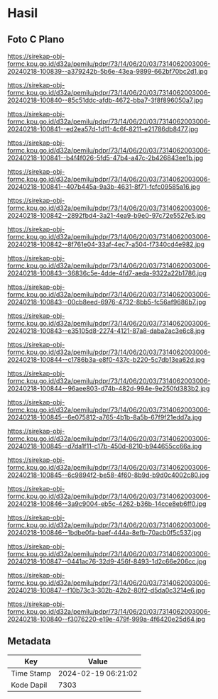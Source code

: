 # Hasil

## Foto C Plano

https://sirekap-obj-formc.kpu.go.id/d32a/pemilu/pdpr/73/14/06/20/03/7314062003006-20240218-100839--a379242b-5b6e-43ea-9899-662bf70bc2d1.jpg

https://sirekap-obj-formc.kpu.go.id/d32a/pemilu/pdpr/73/14/06/20/03/7314062003006-20240218-100840--85c51ddc-afdb-4672-bba7-3f8f896050a7.jpg

https://sirekap-obj-formc.kpu.go.id/d32a/pemilu/pdpr/73/14/06/20/03/7314062003006-20240218-100841--ed2ea57d-1d11-4c6f-8211-e21786db8477.jpg

https://sirekap-obj-formc.kpu.go.id/d32a/pemilu/pdpr/73/14/06/20/03/7314062003006-20240218-100841--b4f4f026-5fd5-47b4-a47c-2b426843ee1b.jpg

https://sirekap-obj-formc.kpu.go.id/d32a/pemilu/pdpr/73/14/06/20/03/7314062003006-20240218-100841--407b445a-9a3b-4631-8f71-fcfc09585a16.jpg

https://sirekap-obj-formc.kpu.go.id/d32a/pemilu/pdpr/73/14/06/20/03/7314062003006-20240218-100842--2892fbd4-3a21-4ea9-b9e0-97c72e5527e5.jpg

https://sirekap-obj-formc.kpu.go.id/d32a/pemilu/pdpr/73/14/06/20/03/7314062003006-20240218-100842--8f761e04-33af-4ec7-a504-f7340cd4e982.jpg

https://sirekap-obj-formc.kpu.go.id/d32a/pemilu/pdpr/73/14/06/20/03/7314062003006-20240218-100843--36836c5e-4dde-4fd7-aeda-9322a22b1786.jpg

https://sirekap-obj-formc.kpu.go.id/d32a/pemilu/pdpr/73/14/06/20/03/7314062003006-20240218-100843--00cb8eed-6976-4732-8bb5-fc56af9686b7.jpg

https://sirekap-obj-formc.kpu.go.id/d32a/pemilu/pdpr/73/14/06/20/03/7314062003006-20240218-100843--e35105d8-2274-4121-87a8-daba2ac3e6c8.jpg

https://sirekap-obj-formc.kpu.go.id/d32a/pemilu/pdpr/73/14/06/20/03/7314062003006-20240218-100844--c1786b3a-e8f0-437c-b220-5c7db13ea62d.jpg

https://sirekap-obj-formc.kpu.go.id/d32a/pemilu/pdpr/73/14/06/20/03/7314062003006-20240218-100844--96aee803-d74b-482d-994e-9e250fd383b2.jpg

https://sirekap-obj-formc.kpu.go.id/d32a/pemilu/pdpr/73/14/06/20/03/7314062003006-20240218-100845--6e075812-a765-4b1b-8a5b-67f9f21edd7a.jpg

https://sirekap-obj-formc.kpu.go.id/d32a/pemilu/pdpr/73/14/06/20/03/7314062003006-20240218-100845--d7da1f11-c17b-450d-8210-b944655cc66a.jpg

https://sirekap-obj-formc.kpu.go.id/d32a/pemilu/pdpr/73/14/06/20/03/7314062003006-20240218-100845--6c9894f2-be58-4f60-8b9d-b9d0c4002c80.jpg

https://sirekap-obj-formc.kpu.go.id/d32a/pemilu/pdpr/73/14/06/20/03/7314062003006-20240218-100846--3a9c9004-eb5c-4262-b36b-14cce8eb6ff0.jpg

https://sirekap-obj-formc.kpu.go.id/d32a/pemilu/pdpr/73/14/06/20/03/7314062003006-20240218-100846--1bdbe0fa-baef-444a-8efb-70acb0f5c537.jpg

https://sirekap-obj-formc.kpu.go.id/d32a/pemilu/pdpr/73/14/06/20/03/7314062003006-20240218-100847--0441ac76-32d9-456f-8493-1d2c66e206cc.jpg

https://sirekap-obj-formc.kpu.go.id/d32a/pemilu/pdpr/73/14/06/20/03/7314062003006-20240218-100847--f10b73c3-302b-42b2-80f2-d5da0c3214e6.jpg

https://sirekap-obj-formc.kpu.go.id/d32a/pemilu/pdpr/73/14/06/20/03/7314062003006-20240218-100840--f3076220-e19e-479f-999a-4f6420e25d64.jpg


## Metadata

| Key        | Value               |
| ---------- | ------------------- |
| Time Stamp | 2024-02-19 06:21:02 |
| Kode Dapil | 7303                |



